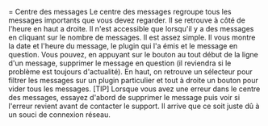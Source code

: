 = Centre des messages Le centre des messages regroupe tous les messages
importants que vous devez regarder. Il se retrouve à côté de l'heure en
haut a droite. Il n'est accessible que lorsqu'il y a des messages en
cliquant sur le nombre de messages. Il est assez simple. Il vous montre
la date et l'heure du message, le plugin qui l'a émis et le message en
question. Vous pouvez, en appuyant sur le bouton au tout début de la
ligne d'un message, supprimer le message en question (il reviendra si le
problème est toujours d'actualité). En haut, on retrouve un sélecteur
pour filtrer les messages sur un plugin particulier et tout à droite un
bouton pour vider tous les messages. \[TIP\] Lorsque vous avez une
erreur dans le centre des messages, essayez d'abord de supprimer le
message puis voir si l'erreur revient avant de contacter le support. Il
arrive que ce soit juste dû à un souci de connexion réseau.
